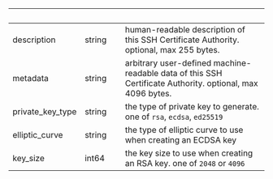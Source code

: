 
|&nbsp;|&nbsp;|&nbsp;|&nbsp;|
|---|---|---|---|
| description | string | | human-readable description of this SSH Certificate Authority. optional, max 255 bytes. |
| metadata | string | | arbitrary user-defined machine-readable data of this SSH Certificate Authority. optional, max 4096 bytes. |
| private_key_type | string | | the type of private key to generate. one of `rsa`, `ecdsa`, `ed25519` |
| elliptic_curve | string | | the type of elliptic curve to use when creating an ECDSA key |
| key_size | int64 | | the key size to use when creating an RSA key. one of `2048` or `4096` |